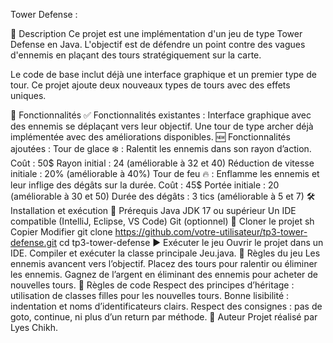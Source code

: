 Tower Defense :

📌 Description Ce projet est une implémentation d'un jeu de type Tower Defense en Java. L'objectif est de défendre un point contre des vagues d'ennemis en plaçant des tours stratégiquement sur la carte.

Le code de base inclut déjà une interface graphique et un premier type de tour. Ce projet ajoute deux nouveaux types de tours avec des effets uniques.

🚀 Fonctionnalités ✅ Fonctionnalités existantes : Interface graphique avec des ennemis se déplaçant vers leur objectif. Une tour de type archer déjà implémentée avec des améliorations disponibles. 🆕 Fonctionnalités ajoutées : Tour de glace ❄️ : Ralentit les ennemis dans son rayon d’action. Coût : 50$ Rayon initial : 24 (améliorable à 32 et 40) Réduction de vitesse initiale : 20% (améliorable à 40%) Tour de feu 🔥 : Enflamme les ennemis et leur inflige des dégâts sur la durée. Coût : 45$ Portée initiale : 20 (améliorable à 30 et 50) Durée des dégâts : 3 tics (améliorable à 5 et 7) 🛠️ Installation et exécution 📌 Prérequis Java JDK 17 ou supérieur Un IDE compatible (IntelliJ, Eclipse, VS Code) Git (optionnel) 🔧 Cloner le projet sh Copier Modifier git clone https://github.com/votre-utilisateur/tp3-tower-defense.git cd tp3-tower-defense ▶️ Exécuter le jeu Ouvrir le projet dans un IDE. Compiler et exécuter la classe principale Jeu.java. 📄 Règles du jeu Les ennemis avancent vers l’objectif. Placez des tours pour ralentir ou éliminer les ennemis. Gagnez de l’argent en éliminant des ennemis pour acheter de nouvelles tours. 📜 Règles de code Respect des principes d’héritage : utilisation de classes filles pour les nouvelles tours. Bonne lisibilité : indentation et noms d’identificateurs clairs. Respect des consignes : pas de goto, continue, ni plus d’un return par méthode. 📢 Auteur Projet réalisé par Lyes Chikh.
